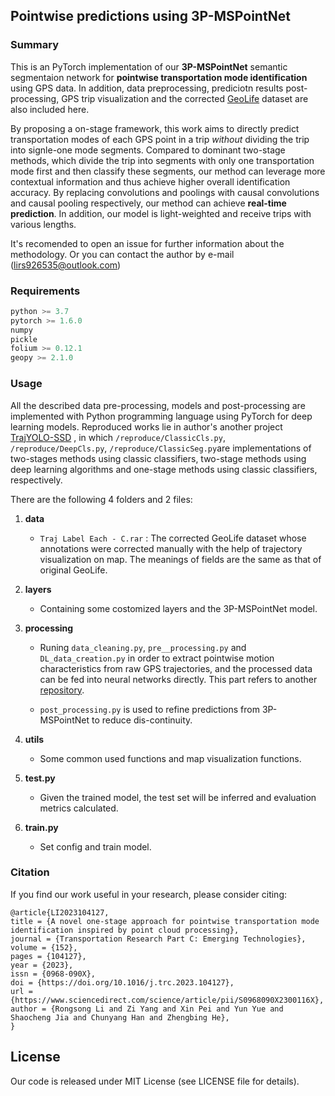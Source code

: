 ## Pointwise predictions using 3P-MSPointNet

### Summary

This is an PyTorch implementation of our **3P-MSPointNet** semantic segmentaion network for **pointwise transportation mode identification** using GPS data. In addition, data preprocessing, prediciotn results post-processing, GPS trip visualization  and the corrected [GeoLife](https://www.microsoft.com/en-us/download/details.aspx?id=52367) dataset are also included here. 

By proposing a on-stage framework, this work aims to directly predict transportation modes of each GPS point in a trip *without* dividing the trip into signle-one mode segments. Compared to dominant two-stage methods, which divide the trip into segments with only one transportation mode first and then classify these segments, our method can leverage more contextual information and thus achieve higher overall identification accuracy. By replacing convolutions and poolings with causal convolutions and causal pooling respectively, our method can achieve **real-time prediction**. In addition, our model is light-weighted and receive trips with various lengths. 

It's recomended to open an issue for further information about the methodology. Or you can contact the author by e-mail ([lirs926535@outlook.com](lirs926535@outlook.com))

### Requirements

```python
python >= 3.7
pytorch >= 1.6.0
numpy
pickle
folium >= 0.12.1
geopy >= 2.1.0
```

### Usage

All the described data pre-processing, models and post-processing are implemented with Python programming language using PyTorch for deep learning models. Reproduced works lie in author's another project [TrajYOLO-SSD](https://github.com/RadetzkyLi/TrajYOLO-SSD)  , in which ```/reproduce/ClassicCls.py```,``` /reproduce/DeepCls.py```, ```/reproduce/ClassicSeg.py```are implementations of two-stages methods using classic classifiers, two-stage methods using deep learning algorithms and one-stage methods using classic classifiers, respectively. 

There are the following 4 folders and 2 files:

1. **data**

   * `Traj Label Each - C.rar` : The corrected GeoLife dataset whose annotations were corrected manually with the help of trajectory visualization on map.  The meanings of fields are the same as that of original GeoLife.

2. **layers**

   * Containing some costomized layers and the 3P-MSPointNet model.

3. **processing**

   * Runing `data_cleaning.py`, `pre__processing.py` and `DL_data_creation.py` in order to extract pointwise motion characteristics from raw GPS trajectories, and the processed data can be fed into neural networks directly. This part refers to another [repository](https://github.com/sinadabiri/Deep-Semi-Supervised-GPS-Transport-Mode).

   * `post_processing.py` is used to refine predictions from 3P-MSPointNet to reduce dis-continuity.

4. **utils**

   * Some common used functions and map visualization functions.

5. **test.py**

   - Given the trained model, the test set will be inferred and evaluation metrics calculated.

6. **train.py**

   - Set config and train model.

### Citation

If you find our work useful in your research, please consider citing:

```
@article{LI2023104127,
title = {A novel one-stage approach for pointwise transportation mode identification inspired by point cloud processing},
journal = {Transportation Research Part C: Emerging Technologies},
volume = {152},
pages = {104127},
year = {2023},
issn = {0968-090X},
doi = {https://doi.org/10.1016/j.trc.2023.104127},
url = {https://www.sciencedirect.com/science/article/pii/S0968090X2300116X},
author = {Rongsong Li and Zi Yang and Xin Pei and Yun Yue and Shaocheng Jia and Chunyang Han and Zhengbing He},
}
```

## License

Our code is released under MIT License (see LICENSE file for details).
